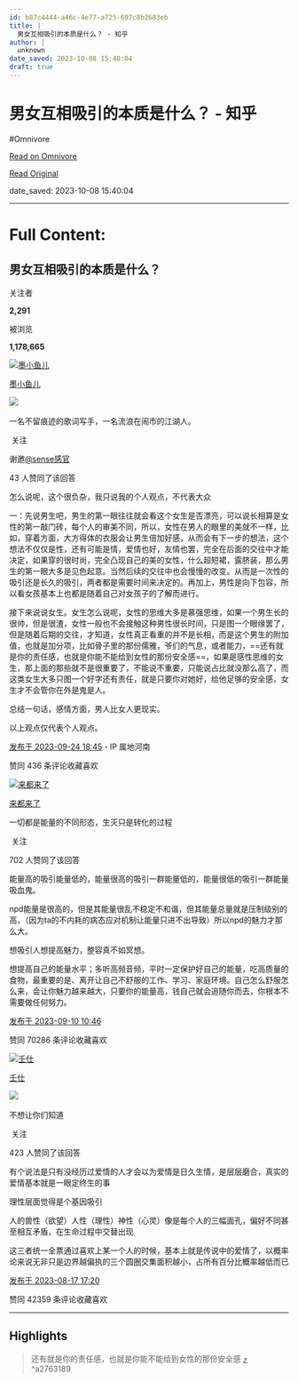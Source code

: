 ```yaml
---
id: b87c4444-a46c-4e77-a725-697c8b2683eb
title: |
  男女互相吸引的本质是什么？ - 知乎
author: |
  unknown
date_saved: 2023-10-08 15:40:04
draft: true
---
```


# 男女互相吸引的本质是什么？ - 知乎
#Omnivore

[Read on Omnivore](https://omnivore.app/me/https-www-zhihu-com-question-617072319-answer-3225210152-18b10cdb569)

[Read Original](https://www.zhihu.com/question/617072319/answer/3225210152)

date_saved: 2023-10-08 15:40:04


--- 

# Full Content: 

## 男女互相吸引的本质是什么？

关注者

**2,291**

被浏览

**1,178,665**

[![墨小鱼儿](https://proxy-prod.omnivore-image-cache.app/0x0,sUiHspwMQxTGOtlQPrTc-xD7ISAgQ7f95N1rNF4CE3oM/https://picx.zhimg.com/v2-5cab6486a3ca474a7cbac8a2d1f37540_l.jpg?source=1940ef5c)](https://www.zhihu.com/people/56-65-5-54)

[墨小鱼儿](https://www.zhihu.com/people/56-65-5-54)

​![](https://proxy-prod.omnivore-image-cache.app/0x0,sRpP1H2oa_TfsDLpATwsIt6ipVLRN7HlUZGTch2Ee4JQ/https://picx.zhimg.com/v2-4812630bc27d642f7cafcd6cdeca3d7a.jpg?source=88ceefae)

一名不留痕迹的歌词写手，一名流浪在闹市的江湖人。

​ 关注

谢邀[@sense感官](https://www.zhihu.com/people/mars-90-3-5)

43 人赞同了该回答

怎么说呢，这个很负杂，我只说我的个人观点，不代表大众

一：先说男生吧，男生的第一眼往往就会看这个女生是否漂亮，可以说长相算是女性的第一敲门砖，每个人的审美不同，所以，女性在男人的眼里的美就不一样，比如，穿着方面，大方得体的衣服会让男生倍加好感，从而会有下一步的想法，这个想法不仅仅是性，还有可能是情，爱情也好，友情也罢，完全在后面的交往中才能决定，如果穿的很时尚，完全凸现自己的美的女性，什么超短裙，露脐装，那么男生的第一眼大多是见色起意。当然后续的交往中也会慢慢的改变。从而是一次性的吸引还是长久的吸引，两者都是需要时间来决定的。再加上，男性是向下包容，所以看女孩基本上也都是随着自己对女孩子的了解而进行。

接下来说说女生。女生怎么说呢，女性的思维大多是慕强思维，如果一个男生长的很帅，但是很渣，女性一般也不会接触这种男性很长时间，只是图一个眼缘罢了，但是随着后期的交往，才知道，女性真正看重的并不是长相，而是这个男生的附加值，也就是加分项，比如骨子里的那份儒雅，爷们的气息，或者能力，==还有就是你的责任感，也就是你能不能给到女性的那份安全感==，如果是感性思维的女生，那上面的那些就不是很重要了，不能说不重要，只能说占比就没那么高了，而这类女生大多只图一个好字还有责任，就是只要你对她好，给他足够的安全感，女生才不会管你在外是鬼是人。

总结一句话，感情方面，男人比女人更现实。

以上观点仅代表个人观点。

[发布于 2023-09-24 18:45](https://www.zhihu.com/question/617072319/answer/3225210152)・IP 属地河南

​赞同 43​​6 条评论​收藏​喜欢

[![来都来了](https://proxy-prod.omnivore-image-cache.app/0x0,sR992HVDlkaJidSDT7mbXIpqPPNisMQyzJaO6UN_PhUQ/https://pica.zhimg.com/v2-72610bbd0b2d40f84455b21bc475d228_l.jpg?source=1940ef5c)](https://www.zhihu.com/people/luo-bing-76)

[来都来了](https://www.zhihu.com/people/luo-bing-76)

一切都是能量的不同形态，生灭只是转化的过程

​ 关注

702 人赞同了该回答

能量高的吸引能量低的，能量很高的吸引一群能量低的，能量很低的吸引一群能量吸血鬼。

npd能量是很高的，但是其能量很乱不稳定不和谐，但其能量总量就是压制级别的高，（因为ta的不内耗的病态应对机制让能量只进不出导致）所以npd的魅力才那么大。

想吸引人想提高魅力，整容真不如冥想。

想提高自己的能量水平；多听高频音频，平时一定保护好自己的能量，吃高质量的食物，最重要的是、离开让自己不舒服的工作、学习、家庭环境。自己怎么舒服怎么来，会让你魅力越来越大，只要你的能量高，钱自己就会追随你而去，你根本不需要做任何努力。

[发布于 2023-09-10 10:46](https://www.zhihu.com/question/617072319/answer/3205274793)

​赞同 702​​86 条评论​收藏​喜欢

[![壬仕](https://proxy-prod.omnivore-image-cache.app/0x0,schriqn-PDbd8-n0aNQ-driW8lDGgxTnVgq-4xniYOc8/https://picx.zhimg.com/v2-d480a35fc028ef493eef3f9dfb0fd07f_l.jpg?source=1940ef5c)](https://www.zhihu.com/people/qs223)

[壬仕](https://www.zhihu.com/people/qs223)

​![](https://proxy-prod.omnivore-image-cache.app/0x0,sEQaOWrSM4sYxMszrQ6lhsM51WgM5AvlqxCkeG6GJZz4/https://pic1.zhimg.com/v2-4812630bc27d642f7cafcd6cdeca3d7a.jpg?source=88ceefae)

不想让你们知道

​ 关注

423 人赞同了该回答

有个说法是只有没经历过爱情的人才会以为爱情是日久生情，是层层磨合，真实的爱情基本就是一眼定终生的事

理性层面觉得是个基因吸引

人的兽性（欲望）人性（理性）神性（心灵）像是每个人的三幅面孔，偏好不同甚至相互矛盾，在生命过程中交替出现

这三者统一全票通过喜欢上某一个人的时候，基本上就是传说中的爱情了，以概率论来说无非只是边界越偏执的三个圆圈交集面积越小，占所有百分比概率越低而已

[发布于 2023-08-17 17:20](https://www.zhihu.com/question/617072319/answer/3170642928)

​赞同 423​​59 条评论​收藏​喜欢

---

## Highlights

> 还有就是你的责任感，也就是你能不能给到女性的那份安全感 [⤴️](https://omnivore.app/me/https-www-zhihu-com-question-617072319-answer-3225210152-18b10cdb569#a2763189-3658-4e55-8f4d-2864e38a784e)  ^a2763189

